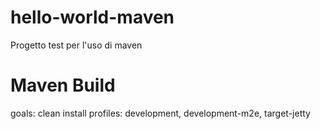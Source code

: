 # hello-world-maven
Progetto test per l'uso di maven

# Maven Build
goals:		clean install
profiles:	development, development-m2e, target-jetty
